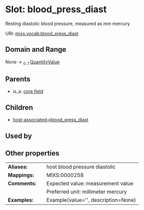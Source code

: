 
# Slot: blood_press_diast


Resting diastolic blood pressure, measured as mm mercury

URI: [mixs.vocab:blood_press_diast](https://w3id.org/mixs/vocab/blood_press_diast)


## Domain and Range

None &#8594;  <sub>0..1</sub> [QuantityValue](QuantityValue.md)

## Parents

 *  is_a: [core field](core_field.md)

## Children

 *  [host-associated➞blood_press_diast](host_associated_blood_press_diast.md)

## Used by


## Other properties

|  |  |  |
| --- | --- | --- |
| **Aliases:** | | host blood pressure diastolic |
| **Mappings:** | | MIXS:0000258 |
| **Comments:** | | Expected value: measurement value |
|  | | Preferred unit: millimeter mercury |
| **Examples:** | | Example(value='', description=None) |

